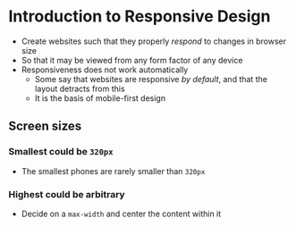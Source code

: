 # Introduction to Responsive Design

- Create websites such that they properly _respond_ to changes in browser size
- So that it may be viewed from any form factor of any device
- Responsiveness does not work automatically
  - Some say that websites are responsive _by default_, and that the layout detracts from this
  - It is the basis of mobile-first design

## Screen sizes

### Smallest could be `320px`

- The smallest phones are rarely smaller than `320px`

### Highest could be arbitrary

- Decide on a `max-width` and center the content within it
